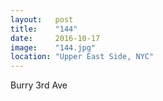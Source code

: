 ```yaml
---
layout:   post
title:    "144"
date:     2016-10-17
image:    "144.jpg"
location: "Upper East Side, NYC"
---
```


Burry 3rd Ave
